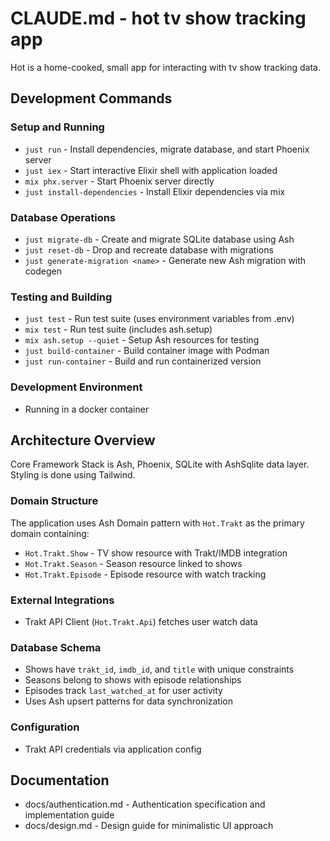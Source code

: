 # CLAUDE.md - hot tv show tracking app

Hot is a home-cooked, small app for interacting with tv show tracking data.

## Development Commands

### Setup and Running
- `just run` - Install dependencies, migrate database, and start Phoenix server
- `just iex` - Start interactive Elixir shell with application loaded
- `mix phx.server` - Start Phoenix server directly
- `just install-dependencies` - Install Elixir dependencies via mix

### Database Operations
- `just migrate-db` - Create and migrate SQLite database using Ash
- `just reset-db` - Drop and recreate database with migrations
- `just generate-migration <name>` - Generate new Ash migration with codegen

### Testing and Building
- `just test` - Run test suite (uses environment variables from .env)
- `mix test` - Run test suite (includes ash.setup)
- `mix ash.setup --quiet` - Setup Ash resources for testing
- `just build-container` - Build container image with Podman
- `just run-container` - Build and run containerized version

### Development Environment
- Running in a docker container

## Architecture Overview
Core Framework Stack is Ash, Phoenix, SQLite with AshSqlite data layer. Styling is done using Tailwind.

### Domain Structure
The application uses Ash Domain pattern with `Hot.Trakt` as the primary domain containing:
- `Hot.Trakt.Show` - TV show resource with Trakt/IMDB integration
- `Hot.Trakt.Season` - Season resource linked to shows
- `Hot.Trakt.Episode` - Episode resource with watch tracking

### External Integrations
- Trakt API Client (`Hot.Trakt.Api`) fetches user watch data

### Database Schema
- Shows have `trakt_id`, `imdb_id`, and `title` with unique constraints
- Seasons belong to shows with episode relationships
- Episodes track `last_watched_at` for user activity
- Uses Ash upsert patterns for data synchronization

### Configuration
- Trakt API credentials via application config

## Documentation

- docs/authentication.md - Authentication specification and implementation guide
- docs/design.md - Design guide for minimalistic UI approach